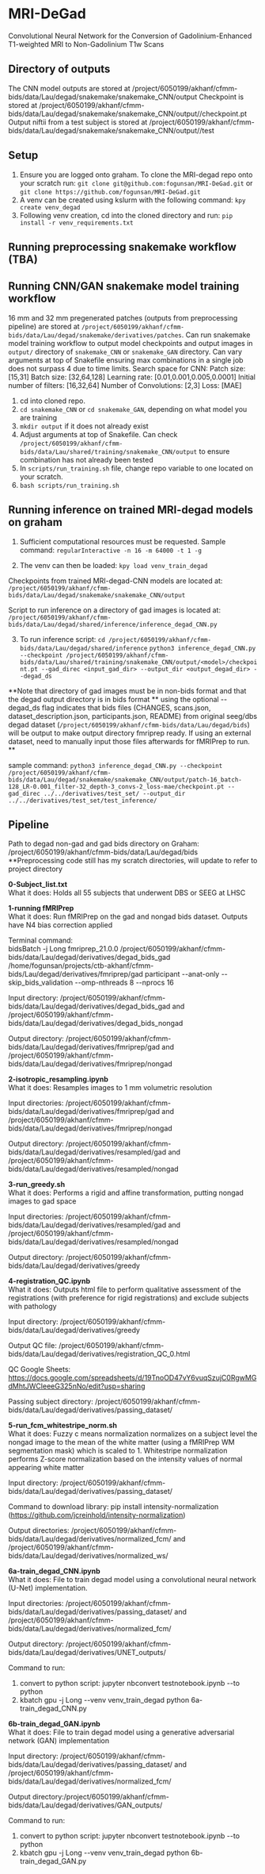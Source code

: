 # MRI-DeGad
Convolutional Neural Network for the Conversion of Gadolinium-Enhanced T1-weighted MRI to Non-Gadolinium T1w Scans

## Directory of outputs
The CNN model outputs are stored at /project/6050199/akhanf/cfmm-bids/data/Lau/degad/snakemake/snakemake_CNN/output
Checkpoint is stored at /project/6050199/akhanf/cfmm-bids/data/Lau/degad/snakemake/snakemake_CNN/output/<model>/checkpoint.pt
Output niftii from a test subject is stored at /project/6050199/akhanf/cfmm-bids/data/Lau/degad/snakemake/snakemake_CNN/output/<model>/test
## Setup
  1. Ensure you are logged onto graham. To clone the MRI-degad repo onto your scratch run:
  `git clone git@github.com:fogunsan/MRI-DeGad.git` or `git clone https://github.com/fogunsan/MRI-DeGad.git`
  2. A venv can be created using kslurm with the following command:
  `kpy create venv_degad`
  3. Following venv creation, cd into the cloned directory and run:
  `pip install -r venv_requirements.txt`

## Running preprocessing snakemake workflow (TBA)

## Running  CNN/GAN snakemake model training workflow
  16 mm and 32 mm pregenerated patches (outputs from preprocessing pipeline) are stored at `/project/6050199/akhanf/cfmm-bids/data/Lau/degad/snakemake/derivatives/patches`.
  Can run snakemake model training workflow to output model checkpoints and output images in `output/` directory of `snakemake_CNN` or `snakemake_GAN` directory.
  Can vary arguments at top of Snakefile ensuring max combinations in a single job does not surpass 4 due to time limits.
  Search space for CNN:
      Patch size: [15,31]
      Batch size: [32,64,128]
      Learning rate: [0.01,0.001,0.005,0.0001]
      Initial number of filters: [16,32,64]
      Number of Convolutions: [2,3]
      Loss: [MAE]
  1. cd into cloned repo.
  2. `cd snakemake_CNN` or `cd snakemake_GAN`, depending on what model you are training
  3. `mkdir output` if it does not already exist
  4. Adjust arguments at top of Snakefile. Can check `/project/6050199/akhanf/cfmm-bids/data/Lau/shared/training/snakemake_CNN/output` to ensure combination has not already been tested
  5. In `scripts/run_training.sh` file, change repo variable to one located on your scratch.
  6. `bash scripts/run_training.sh`


## Running inference on trained MRI-degad models on graham
  1. Sufficient computational resources must be requested. Sample command:
  `regularInteractive -n 16 -m 64000 -t 1 -g`
  
  2. The venv can then be loaded:
  `kpy load venv_train_degad`

  Checkpoints from trained MRI-degad-CNN models are located at:
  `/project/6050199/akhanf/cfmm-bids/data/Lau/degad/snakemake/snakemake_CNN/output`

  Script to run inference on a directory of gad images is located at:
  `/project/6050199/akhanf/cfmm-bids/data/Lau/degad/shared/inference/inference_degad_CNN.py`
    
  3. To run inference script:
  `cd /project/6050199/akhanf/cfmm-bids/data/Lau/degad/shared/inference`
  `python3 inference_degad_CNN.py --checkpoint /project/6050199/akhanf/cfmm-bids/data/Lau/shared/training/snakemake_CNN/output/<model>/checkpoint.pt --gad_direc <input_gad_dir> --output_dir <output_degad_dir> --degad_ds`

  **Note that directory of gad images must be in non-bids format and that the degad output directory is in bids format
  ** using the optional --degad_ds flag indicates that bids files (CHANGES,  scans.json,  dataset_description.json, participants.json, README) from original seeg/dbs degad dataset (`/project/6050199/akhanf/cfmm-bids/data/Lau/degad/bids`) will be output to make output directory fmriprep ready. If using an external dataset, need to manually input those files afterwards for fMRIPrep to run. **

  sample command:
  `python3 inference_degad_CNN.py --checkpoint /project/6050199/akhanf/cfmm-bids/data/Lau/degad/snakemake/snakemake_CNN/output/patch-16_batch-128_LR-0.001_filter-32_depth-3_convs-2_loss-mae/checkpoint.pt --gad_direc ../../derivatives/test_set/ --output_dir ../../derivatives/test_set/test_inference/`
  


## Pipeline

Path to degad non-gad and gad bids directory on Graham: /project/6050199/akhanf/cfmm-bids/data/Lau/degad/bids  
**Preprocessing code still has my scratch directories, will update to refer to project directory

**0-Subject_list.txt**  
  What it does: Holds all 55 subjects that underwent DBS or SEEG at LHSC

**1-running fMRIPrep**  
  What it does: Run fMRIPrep on the gad and nongad bids dataset. Outputs have N4 bias correction applied  
  
  Terminal command:  
  bidsBatch -j Long fmriprep_21.0.0 /project/6050199/akhanf/cfmm-bids/data/Lau/degad/derivatives/degad_bids_gad /home/fogunsan/projects/ctb-akhanf/cfmm-bids/Lau/degad/derivatives/fmriprep/gad participant --anat-only --skip_bids_validation --omp-nthreads 8 --nprocs 16 
  
  Input directory: /project/6050199/akhanf/cfmm-bids/data/Lau/degad/derivatives/degad_bids_gad and /project/6050199/akhanf/cfmm-bids/data/Lau/degad/derivatives/degad_bids_nongad  
  
  Output directory: /project/6050199/akhanf/cfmm-bids/data/Lau/degad/derivatives/fmriprep/gad and /project/6050199/akhanf/cfmm-bids/data/Lau/degad/derivatives/fmriprep/nongad

**2-isotropic_resampling.ipynb**  
What it does: Resamples images to 1 mm volumetric resolution    

 Input directories:  /project/6050199/akhanf/cfmm-bids/data/Lau/degad/derivatives/fmriprep/gad and /project/6050199/akhanf/cfmm-bids/data/Lau/degad/derivatives/fmriprep/nongad    
 
Output directory: /project/6050199/akhanf/cfmm-bids/data/Lau/degad/derivatives/resampled/gad and /project/6050199/akhanf/cfmm-bids/data/Lau/degad/derivatives/resampled/nongad  

**3-run_greedy.sh**   
What it does: Performs a rigid and affine transformation, putting nongad images to gad space   

Input directories: /project/6050199/akhanf/cfmm-bids/data/Lau/degad/derivatives/resampled/gad and /project/6050199/akhanf/cfmm-bids/data/Lau/degad/derivatives/resampled/nongad  

Output directory: /project/6050199/akhanf/cfmm-bids/data/Lau/degad/derivatives/greedy

**4-registration_QC.ipynb**   
What it does: Outputs html file to perform qualitative assessment of the registrations (with preference for rigid registrations) and exclude subjects with pathology  

Input directory: /project/6050199/akhanf/cfmm-bids/data/Lau/degad/derivatives/greedy  

Output QC file: /project/6050199/akhanf/cfmm-bids/data/Lau/degad/derivatives/registration_QC_0.html  

QC Google Sheets: https://docs.google.com/spreadsheets/d/19TnoOD47vY6vuqSzujC0RgwMGdMhtJWCleeeG325nNo/edit?usp=sharing  

Passing subject directory: /project/6050199/akhanf/cfmm-bids/data/Lau/degad/derivatives/passing_dataset/
  
**5-run_fcm_whitestripe_norm.sh**  
What it does: Fuzzy c means normalization normalizes on a subject level the nongad image to the mean of the white matter (using a fMRIPrep WM segmentation mask) which is scaled to 1. Whitestripe normalization performs Z-score normalization based on the intensity values of normal appearing white matter  

Input directory: /project/6050199/akhanf/cfmm-bids/data/Lau/degad/derivatives/passing_dataset/  

Command to download library: pip install intensity-normalization (https://github.com/jcreinhold/intensity-normalization)  

Output directories: /project/6050199/akhanf/cfmm-bids/data/Lau/degad/derivatives/normalized_fcm/ and /project/6050199/akhanf/cfmm-bids/data/Lau/degad/derivatives/normalized_ws/
  
  
**6a-train_degad_CNN.ipynb**  
What it does: File to train degad model using a convolutional neural network (U-Net) implementation.  

Input directories: /project/6050199/akhanf/cfmm-bids/data/Lau/degad/derivatives/passing_dataset/ and /project/6050199/akhanf/cfmm-bids/data/Lau/degad/derivatives/normalized_fcm/  

Output directory: /project/6050199/akhanf/cfmm-bids/data/Lau/degad/derivatives/UNET_outputs/
  
Command to run:  
1. convert to python script: jupyter nbconvert testnotebook.ipynb --to python  
2. kbatch gpu -j Long --venv venv_train_degad python 6a-train_degad_CNN.py  

**6b-train_degad_GAN.ipynb**  
What it does: File to train degad model using a generative adversarial network (GAN) implementation  

Input directory: /project/6050199/akhanf/cfmm-bids/data/Lau/degad/derivatives/passing_dataset/ and /project/6050199/akhanf/cfmm-bids/data/Lau/degad/derivatives/normalized_fcm/  

Output directory:/project/6050199/akhanf/cfmm-bids/data/Lau/degad/derivatives/GAN_outputs/
  
Command to run:  
1. convert to python script: jupyter nbconvert testnotebook.ipynb --to python  
2. kbatch gpu -j Long --venv venv_train_degad python 6b-train_degad_GAN.py
